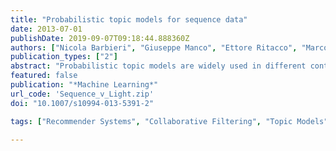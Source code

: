 ```yaml
---
title: "Probabilistic topic models for sequence data"
date: 2013-07-01
publishDate: 2019-09-07T09:18:44.888360Z
authors: ["Nicola Barbieri", "Giuseppe Manco", "Ettore Ritacco", "Marco Carnuccio", "Antonio Bevacqua"]
publication_types: ["2"]
abstract: "Probabilistic topic models are widely used in different contexts to uncover the hidden structure in large text corpora. One of the main (and perhaps strong) assumption of these models is that generative process follows a bag-of-words assumption, i.e. each token is independent from the previous one. We extend the popular Latent Dirichlet Allocation model by exploiting three different conditional Markovian assumptions: (i) the token generation depends on the current topic and on the previous token; (ii) the topic associated with each observation depends on topic associated with the previous one; (iii) the token generation depends on the current and previous topic. For each of these modeling assumptions we present a Gibbs Sampling procedure for parameter estimation. Experimental evaluation over real-word data shows the performance advantages, in terms of recall and precision, of the sequence-modeling approaches."
featured: false
publication: "*Machine Learning*"
url_code: 'Sequence_v_Light.zip'
doi: "10.1007/s10994-013-5391-2"

tags: ["Recommender Systems", "Collaborative Filtering", "Topic Models", "Generative Models"]

---
```


